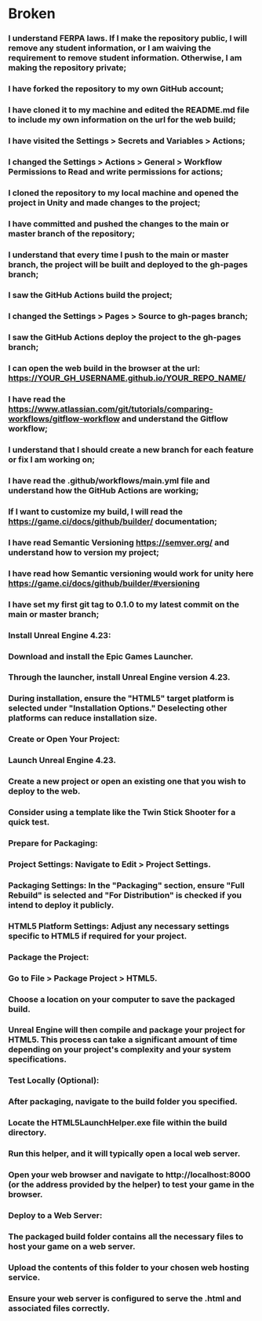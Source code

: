 # Broken

### I understand FERPA laws. If I make the repository public, I will remove any student information, or I am waiving the requirement to remove student information. Otherwise, I am making the repository private;
### I have forked the repository to my own GitHub account;
### I have cloned it to my machine and edited the README.md file to include my own information on the url for the web build;
### I have visited the Settings > Secrets and Variables > Actions;
### I changed the Settings > Actions > General > Workflow Permissions to Read and write permissions for actions;
### I cloned the repository to my local machine and opened the project in Unity and made changes to the project;
### I have committed and pushed the changes to the main or master branch of the repository;
### I understand that every time I push to the main or master branch, the project will be built and deployed to the gh-pages branch;
### I saw the GitHub Actions build the project;
### I changed the Settings > Pages > Source to gh-pages branch;
### I saw the GitHub Actions deploy the project to the gh-pages branch;
### I can open the web build in the browser at the url: https://YOUR_GH_USERNAME.github.io/YOUR_REPO_NAME/
### I have read the https://www.atlassian.com/git/tutorials/comparing-workflows/gitflow-workflow and understand the Gitflow workflow;
### I understand that I should create a new branch for each feature or fix I am working on;
### I have read the .github/workflows/main.yml file and understand how the GitHub Actions are working;
### If I want to customize my build, I will read the https://game.ci/docs/github/builder/ documentation;
### I have read Semantic Versioning https://semver.org/ and understand how to version my project;
### I have read how Semantic versioning would work for unity here https://game.ci/docs/github/builder/#versioning
### I have set my first git tag to 0.1.0 to my latest commit on the main or master branch;
### Install Unreal Engine 4.23:
### Download and install the Epic Games Launcher.
### Through the launcher, install Unreal Engine version 4.23.
### During installation, ensure the "HTML5" target platform is selected under "Installation Options." Deselecting other platforms can reduce installation size.
### Create or Open Your Project:
### Launch Unreal Engine 4.23.
### Create a new project or open an existing one that you wish to deploy to the web.
### Consider using a template like the Twin Stick Shooter for a quick test.
### Prepare for Packaging:
### Project Settings: Navigate to Edit > Project Settings.
### Packaging Settings: In the "Packaging" section, ensure "Full Rebuild" is selected and "For Distribution" is checked if you intend to deploy it publicly.
### HTML5 Platform Settings: Adjust any necessary settings specific to HTML5 if required for your project.
### Package the Project:
### Go to File > Package Project > HTML5.
### Choose a location on your computer to save the packaged build.
### Unreal Engine will then compile and package your project for HTML5. This process can take a significant amount of time depending on your project's complexity and your system specifications.
### Test Locally (Optional):
### After packaging, navigate to the build folder you specified.
### Locate the HTML5LaunchHelper.exe file within the build directory.
### Run this helper, and it will typically open a local web server.
### Open your web browser and navigate to http://localhost:8000 (or the address provided by the helper) to test your game in the browser.
### Deploy to a Web Server:
### The packaged build folder contains all the necessary files to host your game on a web server.
### Upload the contents of this folder to your chosen web hosting service.
### Ensure your web server is configured to serve the .html and associated files correctly.

